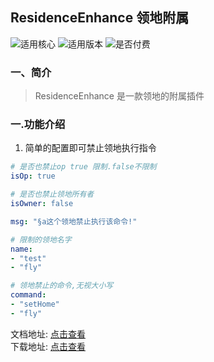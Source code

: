## ResidenceEnhance 领地附属

![适用核心](https://img.shields.io/badge/适用核心-Spigot|Folia-blue)
![适用版本](https://img.shields.io/badge/适用版本-1.7.x--1.20.x-blue)
![是否付费](https://img.shields.io/badge/是否付费-否-blue)

### 一、简介

> ResidenceEnhance 是一款领地的附属插件

### 一.功能介绍

1. 简单的配置即可禁止领地执行指令

```yaml
# 是否也禁止op true 限制.false不限制
isOp: true

# 是否也禁止领地所有者
isOwner: false

msg: "§a这个领地禁止执行该命令!"

# 限制的领地名字
name:
- "test"
- "fly"

# 领地禁止的命令,无视大小写
command:
- "setHome"
- "fly"
```

文档地址: [点击查看](https://ricedoc.handyplus.cn/wiki/ResidenceEnhance/)  
下载地址: [点击查看](https://github.com/handyplus/ResidenceEnhance/releases)


